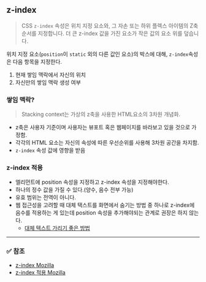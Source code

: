 ## z-index 
> CSS `z-index` 속성은 위치 지정 요소와, 그 자손 또는 하위 플렉스 아이템의 Z축 순서를 지정합니다. 더 큰 z-index 값을 가진 요소가 작은 값의 요소 위를 덮습니다.

위치 지정 요소(`position`이 `static` 외의 다른 값인 요소)의 박스에 대해, `z-index`속성은 다음 항목을 지정한다.
1. 현재 쌓임 맥락에서 자신의 위치
2. 자신만의 쌓임 맥락 생성 여부

### 쌓임 맥락?
> Stacking context는 가상의 z축을 사용한 HTML요소의 3차원 개념화. 
- z축은 사용자 기준이며 사용자는 뷰포트 혹은 웹페이지를 바라보고 있을 것으로 가정함.
- 각각의 HTML 요소는 자신의 속성에 따른 우선순위를 사용해 3차원 공간을 차지함.
- `z-index` 속성 값에 영향을 받음

### z-index 적용
- 엘리먼트에 position 속성을 지정하고 z-index 속성을 지정해야한다. 
- 하나의 정수 값을 가질 수 있다.(양수, 음수 전부 가능)
- 유효 범위는 전역이 아니다.
- 웹 접근성을 고려할 때 대체 택스트를 화면에서 숨기는 방법 중 하나로 z-index에 음수를 적용하는 게 있는데 position 속성을 추가해야되는 관계로 권장은 하지 않는다.
    - [대체 텍스트 가리기 좋은 방법](https://boostcourse.org/web344/lecture/47663/?isDesc=false) 

----
### ✅ 참조 
- [z-index Mozilla](https://developer.mozilla.org/ko/docs/Web/CSS/z-index)
- [z-index 적용 Mozilla](https://developer.mozilla.org/ko/docs/Web/CSS/CSS_Positioning/Understanding_z_index/Adding_z-index)
